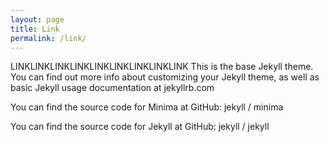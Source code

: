 ```yaml
---
layout: page
title: Link
permalink: /link/
---
```


LINKLINKLINKLINKLINKLINKLINKLINKLINK
This is the base Jekyll theme. You can find out more info about customizing your Jekyll theme, as well as basic Jekyll usage documentation at jekyllrb.com

You can find the source code for Minima at GitHub: jekyll / minima

You can find the source code for Jekyll at GitHub: jekyll / jekyll